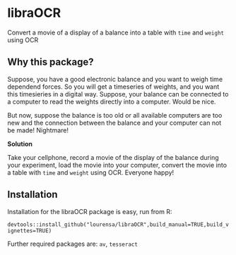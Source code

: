 # libraOCR
Convert a movie of a display of a balance into a table with `time` and `weight` using OCR

## Why this package?

Suppose, you have a good electronic balance and you want 
to weigh time dependend forces. So you will get a timeseries of weights, 
and you want this timesieries in a digital way.
Suppose, your balance can be connected to a computer to read the weights directly into a computer. Would be nice.

But now, suppose the balance is too old or all available computers 
are too new and the connection between the balance and your computer 
can not be made! Nightmare!

**Solution**

Take your cellphone, record a movie of the display of the balance during your experiment, load the movie into your computer, convert the movie into a table with `time` and `weight` using OCR. Everyone happy!

## Installation

Installation for the libraOCR package is easy, run from R:

`devtools::install_github("lourensa/libraOCR",build_manual=TRUE,build_vignettes=TRUE)`


Further required packages are: `av`, `tesseract`
